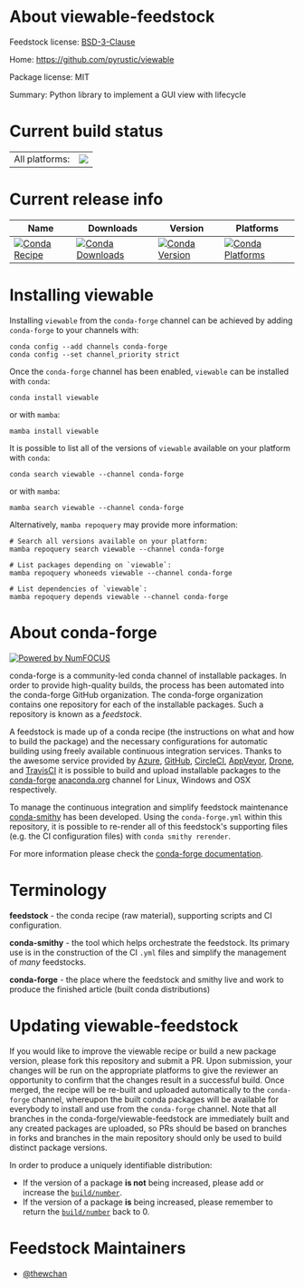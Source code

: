 About viewable-feedstock
========================

Feedstock license: [BSD-3-Clause](https://github.com/conda-forge/viewable-feedstock/blob/main/LICENSE.txt)

Home: https://github.com/pyrustic/viewable

Package license: MIT

Summary: Python library to implement a GUI view with lifecycle

Current build status
====================


<table><tr><td>All platforms:</td>
    <td>
      <a href="https://dev.azure.com/conda-forge/feedstock-builds/_build/latest?definitionId=16595&branchName=main">
        <img src="https://dev.azure.com/conda-forge/feedstock-builds/_apis/build/status/viewable-feedstock?branchName=main">
      </a>
    </td>
  </tr>
</table>

Current release info
====================

| Name | Downloads | Version | Platforms |
| --- | --- | --- | --- |
| [![Conda Recipe](https://img.shields.io/badge/recipe-viewable-green.svg)](https://anaconda.org/conda-forge/viewable) | [![Conda Downloads](https://img.shields.io/conda/dn/conda-forge/viewable.svg)](https://anaconda.org/conda-forge/viewable) | [![Conda Version](https://img.shields.io/conda/vn/conda-forge/viewable.svg)](https://anaconda.org/conda-forge/viewable) | [![Conda Platforms](https://img.shields.io/conda/pn/conda-forge/viewable.svg)](https://anaconda.org/conda-forge/viewable) |

Installing viewable
===================

Installing `viewable` from the `conda-forge` channel can be achieved by adding `conda-forge` to your channels with:

```
conda config --add channels conda-forge
conda config --set channel_priority strict
```

Once the `conda-forge` channel has been enabled, `viewable` can be installed with `conda`:

```
conda install viewable
```

or with `mamba`:

```
mamba install viewable
```

It is possible to list all of the versions of `viewable` available on your platform with `conda`:

```
conda search viewable --channel conda-forge
```

or with `mamba`:

```
mamba search viewable --channel conda-forge
```

Alternatively, `mamba repoquery` may provide more information:

```
# Search all versions available on your platform:
mamba repoquery search viewable --channel conda-forge

# List packages depending on `viewable`:
mamba repoquery whoneeds viewable --channel conda-forge

# List dependencies of `viewable`:
mamba repoquery depends viewable --channel conda-forge
```


About conda-forge
=================

[![Powered by
NumFOCUS](https://img.shields.io/badge/powered%20by-NumFOCUS-orange.svg?style=flat&colorA=E1523D&colorB=007D8A)](https://numfocus.org)

conda-forge is a community-led conda channel of installable packages.
In order to provide high-quality builds, the process has been automated into the
conda-forge GitHub organization. The conda-forge organization contains one repository
for each of the installable packages. Such a repository is known as a *feedstock*.

A feedstock is made up of a conda recipe (the instructions on what and how to build
the package) and the necessary configurations for automatic building using freely
available continuous integration services. Thanks to the awesome service provided by
[Azure](https://azure.microsoft.com/en-us/services/devops/), [GitHub](https://github.com/),
[CircleCI](https://circleci.com/), [AppVeyor](https://www.appveyor.com/),
[Drone](https://cloud.drone.io/welcome), and [TravisCI](https://travis-ci.com/)
it is possible to build and upload installable packages to the
[conda-forge](https://anaconda.org/conda-forge) [anaconda.org](https://anaconda.org/)
channel for Linux, Windows and OSX respectively.

To manage the continuous integration and simplify feedstock maintenance
[conda-smithy](https://github.com/conda-forge/conda-smithy) has been developed.
Using the ``conda-forge.yml`` within this repository, it is possible to re-render all of
this feedstock's supporting files (e.g. the CI configuration files) with ``conda smithy rerender``.

For more information please check the [conda-forge documentation](https://conda-forge.org/docs/).

Terminology
===========

**feedstock** - the conda recipe (raw material), supporting scripts and CI configuration.

**conda-smithy** - the tool which helps orchestrate the feedstock.
                   Its primary use is in the construction of the CI ``.yml`` files
                   and simplify the management of *many* feedstocks.

**conda-forge** - the place where the feedstock and smithy live and work to
                  produce the finished article (built conda distributions)


Updating viewable-feedstock
===========================

If you would like to improve the viewable recipe or build a new
package version, please fork this repository and submit a PR. Upon submission,
your changes will be run on the appropriate platforms to give the reviewer an
opportunity to confirm that the changes result in a successful build. Once
merged, the recipe will be re-built and uploaded automatically to the
`conda-forge` channel, whereupon the built conda packages will be available for
everybody to install and use from the `conda-forge` channel.
Note that all branches in the conda-forge/viewable-feedstock are
immediately built and any created packages are uploaded, so PRs should be based
on branches in forks and branches in the main repository should only be used to
build distinct package versions.

In order to produce a uniquely identifiable distribution:
 * If the version of a package **is not** being increased, please add or increase
   the [``build/number``](https://docs.conda.io/projects/conda-build/en/latest/resources/define-metadata.html#build-number-and-string).
 * If the version of a package **is** being increased, please remember to return
   the [``build/number``](https://docs.conda.io/projects/conda-build/en/latest/resources/define-metadata.html#build-number-and-string)
   back to 0.

Feedstock Maintainers
=====================

* [@thewchan](https://github.com/thewchan/)

